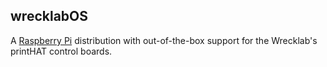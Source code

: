 ## wrecklabOS

A [Raspberry Pi](http://www.raspberrypi.org/) distribution with out-of-the-box support for the Wrecklab's printHAT control boards.
